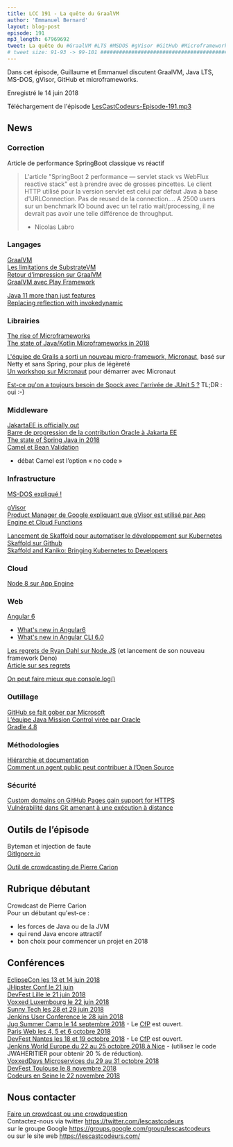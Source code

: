 ```yaml
---
title: LCC 191 - La quête du GraalVM
author: 'Emmanuel Bernard'
layout: blog-post
episode: 191
mp3_length: 67969692
tweet: La quête du #GraalVM #LTS #MSDOS #gVisor #GitHub #Microframework
# tweet size: 91-93 -> 99-101 #######################################################################
---
```

Dans cet épisode, Guillaume et Emmanuel discutent GraalVM, Java LTS, MS-DOS, gVisor, GitHub et microframeworks.

Enregistré le 14 juin 2018

Téléchargement de l'épisode [LesCastCodeurs-Episode-191.mp3](https://traffic.libsyn.com/lescastcodeurs/LesCastCodeurs-Episode-191.mp3)

## News

### Correction

Article de performance SpringBoot classique vs réactif

> L'article "SpringBoot 2 performance — servlet stack vs WebFlux reactive stack" est à prendre avec de grosses pincettes.
> Le client HTTP utilisé pour la version servlet est celui par défaut Java à base d'URLConnection. Pas de reused de la connection....
> A 2500 users sur un benchmark IO bound avec un tel ratio wait/processing, il ne devrait pas avoir une telle différence de throughput.
>
> - Nicolas Labro

### Langages

[GraalVM](http://www.graalvm.org)  
[Les limitations de SubstrateVM](https://github.com/oracle/graal/blob/master/substratevm/LIMITATIONS.md)  
[Retour d’impression sur GraalVM](https://blog.frankel.ch/first-impressions-graalvm/)  
[GraalVM avec Play Framework](https://blog.playframework.com/play-on-graal/amp/?__twitter_impression=true)  

[Java 11 more than just features](https://blog.takipi.com/java-11-will-include-more-than-just-features/)  
[Replacing reflection with invokedynamic](https://cguntur.me/2018/06/10/java-method-handles-reflection-ng/)  

### Librairies

[The rise of Microframeworks](https://www.e4developer.com/2018/06/02/the-rise-of-java-microframeworks/)  
[The state of Java/Kotlin Microframeworks in 2018](https://medium.com/@iliasyahia/the-state-of-java-kotlin-microframeworks-in-2018-54768edb7908)  

[L'équipe de Grails a sorti un nouveau micro-framework, Micronaut](http://micronaut.io/), basé sur Netty et sans Spring, pour plus de légèreté  
[Un workshop sur Micronaut](https://alvarosanchez.github.io/micronaut-workshop/) pour démarrer avec Micronaut  

[Est-ce qu'on a toujours besoin de Spock avec l'arrivée de JUnit 5 ?](https://speakerdeck.com/szpak/is-spock-still-needed-in-the-time-of-junit-5?slide=31) TL;DR : oui :-)  

### Middleware

[JakartaEE is officially out](https://developers.redhat.com/blog/2018/04/24/jakarta-ee-is-officially-out/)  
[Barre de progression de la contribution Oracle à Jakarta EE](https://www.eclipse.org/ee4j/status.php)  
[The state of Spring Java in 2018](http://www.baeldung.com/java-in-2018)  
[Camel et Bean Validation](https://cleverbuilder.com/articles/camel-bean-validation/)

* débat Camel est l’option « no code »

### Infrastructure

[MS-DOS expliqué !](https://www.xtof.info/blog/?p=985)  

[gVisor](https://cloudplatform.googleblog.com/2018/05/Open-sourcing-gVisor-a-sandboxed-container-runtime.html)  
[Product Manager de Google expliquant que gVisor est utilisé par App Engine et Cloud Functions](https://twitter.com/teich/status/1006611801331544065)  

[Lancement de Skaffold pour automatiser le développement sur Kubernetes](http://cloudplatform.googleblog.com/2018/03/introducing-Skaffold-Easy-and-repeatable-Kubernetes-development.html)  
[Skaffold sur Github](https://github.com/GoogleCloudPlatform/skaffold)  
[Skaffold and Kaniko: Bringing Kubernetes to Developers](https://medium.com/google-cloud/skaffold-and-kaniko-bringing-kubernetes-to-developers-a43914777af9)  

### Cloud

[Node 8 sur App Engine](https://cloudplatform.googleblog.com/2018/06/Now-you-can-deploy-your-Node-js-app-to-App-Engine-standard-environment.html)  

### Web

[Angular 6](https://blog.angular.io/version-6-of-angular-now-available-cc56b0efa7a4)  

* [What's new in Angular6](https://blog.ninja-squad.com/2018/05/04/what-is-new-angular-6/)  
* [What's new in Angular CLI 6.0](https://blog.ninja-squad.com/2018/05/04/angular-cli-6.0/)  

[Les regrets de Ryan Dahl sur Node.JS](https://www.youtube.com/watch?v=M3BM9TB-8yA) (et lancement de son nouveau framework Deno)  
[Article sur ses regrets](https://medium.com/@imior/10-things-i-regret-about-node-js-ryan-dahl-2ba71ff6b4dc)  

[On peut faire mieux que console.log()](https://medium.freecodecamp.org/how-you-can-improve-your-workflow-using-the-javascript-console-bdd7823a9472)  

### Outillage

[GitHub se fait gober par Microsoft](https://www.linuxfoundation.org/blog/microsoft-buys-github-the-linux-foundations-reaction/)  
[L’équipe Java Mission Control virée par Oracle](https://www.infoq.com/news/2018/06/open-source-jmc)  
[Gradle 4.8](https://docs.gradle.org/4.8/release-notes.html)  

### Méthodologies

[Hiérarchie et documentation](http://web.archive.org/web/20070205200717/http://blogs.sun.com/MartinHardee/date/20040624)  
[Comment un agent public peut contribuer à l’Open Source](https://disic.github.io/politique-de-contribution-open-source/)  

### Sécurité

[Custom domains on GitHub Pages gain support for HTTPS](https://blog.github.com/2018-05-01-github-pages-custom-domains-https/)  
[Vulnérabilité dans Git amenant à une exécution à distance](https://blogs.msdn.microsoft.com/devops/2018/05/29/announcing-the-may-2018-git-security-vulnerability/)  

## Outils de l’épisode

Byteman et injection de faute  
[GitIgnore.io](https://www.gitignore.io/)  

[Outil de crowdcasting de Pierre Carion](https://usercast.listeningfrog.com/u/lescastcodeurs)  

## Rubrique débutant

Crowdcast de Pierre Carion  
Pour un débutant qu'est-ce :

* les forces de Java ou de la JVM
* qui rend Java encore attractif
* bon choix pour commencer un projet en 2018

## Conférences

[EclipseCon les 13 et 14 juin 2018](https://www.eclipsecon.org/france2018/)  
[JHipster Conf le 21 juin](https://jhipster-conf.github.io)  
[DevFest Lille le 21 juin 2018](https://devfest.gdglille.org/)  
[Voxxed Luxembourg le 22 juin 2018](https://voxxeddays.com/luxembourg/)  
[Sunny Tech les 28 et 29 juin 2018](https://sunny-tech.io/)  
[Jenkins User Conference le 28 juin 2018](https://juc-paris.jfrog.com/)  
[Jug Summer Camp le 14 septembre 2018](http://www.jugsummercamp.org/edition/9) - Le [CfP](http://www.jugsummercamp.org/edition/9/cfp/new) est ouvert.    
[Paris Web les 4, 5 et 6 octobre 2018](https://www.paris-web.fr/)  
[DevFest Nantes les 18 et 19 octobre 2018](https://devfest.gdgnantes.com/) - Le [CfP](https://cfp.gdgnantes.com/public/event/inzOQDR94h4bAaOVd7Db) est ouvert.  
[Jenkins World Europe du 22 au 25 octobre 2018 à Nice](https://www.cloudbees.com/jenkinsworld/home) - (utilisez le code JWAHERITIER pour obtenir 20 % de réduction).  
[VoxxedDays Microservices du 29 au 31 octobre 2018](https://voxxeddays.com/microservices/)  
[DevFest Toulouse le 8 novembre 2018](https://devfesttoulouse.fr/)  
[Codeurs en Seine le 22 novembre 2018](http://www.codeursenseine.com/2018/)  

## Nous contacter

[Faire un crowdcast ou une crowdquestion](https://lescastcodeurs.com/crowdcasting/)  
Contactez-nous via twitter <https://twitter.com/lescastcodeurs>  
sur le groupe Google <https://groups.google.com/group/lescastcodeurs>  
ou sur le site web <https://lescastcodeurs.com/>  
